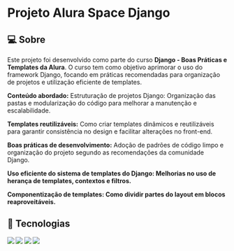 <h1>Projeto Alura Space Django</h1>

<h2>💻 Sobre</h2>
<p>Este projeto foi desenvolvido como parte do curso <b>Django - Boas Práticas e Templates da Alura</b>. O curso tem como objetivo aprimorar o uso do framework Django, focando em práticas recomendadas para organização de projetos e utilização eficiente de templates.

<b>Conteúdo abordado:</b>
Estruturação de projetos Django: Organização das pastas e modularização do código para melhorar a manutenção e escalabilidade.

<b>Templates reutilizáveis:</b> Como criar templates dinâmicos e reutilizáveis para garantir consistência no design e facilitar alterações no front-end.

<b>Boas práticas de desenvolvimento:</b> Adoção de padrões de código limpo e organização do projeto segundo as recomendações da comunidade Django.

<b>Uso eficiente do sistema de templates do Django: Melhorias no uso de herança de templates, contextos e filtros.

<b>Componentização de templates:</b> Como dividir partes do layout em blocos reaproveitáveis.
</p>

## 🚀 Tecnologias 
<div>
  <img src="https://img.shields.io/badge/html5-E34F26?style=for-the-badge&logo=html5&logoColor=white">
  <img src="https://img.shields.io/badge/python-3670A0?style=for-the-badge&logo=python&logoColor=ffdd54">
  <img src="https://img.shields.io/badge/Visual%20Studio%20Code-0078d7.svg?style=for-the-badge&logo=visual-studio-code&logoColor=white">
  <img src="https://img.shields.io/badge/django-092E20?style=for-the-badge&logo=django&logoColor=white">
</div>
